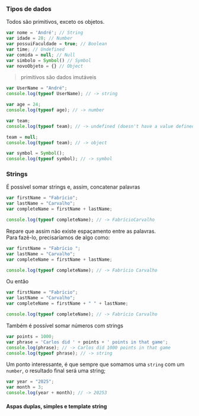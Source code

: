 ### Tipos de dados
Todos são primitivos, exceto os objetos.

```js
var nome = 'André'; // String
var idade = 28; // Number
var possuiFaculdade = true; // Boolean
var time; // Undefined
var comida = null; // Null
var simbolo = Symbol() // Symbol
var novoObjeto = {} // Object
```

> primitivos são dados imutáveis

```js
var UserName = "André";
console.log(typeof UserName); // -> string

var age = 24;
console.log(typeof age); // -> number

var team;
console.log(typeof team); // -> undefined (doesn't have a value defined)

team = null;
console.log(typeof team); // -> object

var symbol = Symbol();
console.log(typeof symbol); // -> symbol
```

### Strings
É possível somar strings e, assim, concatenar palavras

```js
var firstName = "Fabrício";
var lastName = "Carvalho";
var completeName = firstName + lastName;

console.log(typeof completeName); // -> FabrícioCarvalho
```
Repare que assim não existe espaçamento entre as palavras.<br/>
Para fazê-lo, precisaríamos de algo como:

```js
var firstName = "Fabrício ";
var lastName = "Carvalho";
var completeName = firstName + lastName;

console.log(typeof completeName); // -> Fabrício Carvalho
```
Ou então

```js
var firstName = "Fabrício";
var lastName = "Carvalho";
var completeName = firstName + " " + lastName;

console.log(typeof completeName); // -> Fabrício Carvalho
```

Também é possível somar números com strings

```js
var points = 1000;
var phrase = 'Carlos did ' + points + ' points in that game';
console.log(phrase); // -> Carlos did 1000 points in that game
console.log(typeof phrase); // -> string 
```

Um ponto interessante, é que sempre que somamos uma `string` com um `number`, o resultado final será uma string;

```js
var year = "2025";
var month = 3; 
console.log(year + month); // -> 20253
```

#### Aspas duplas, simples e template string
